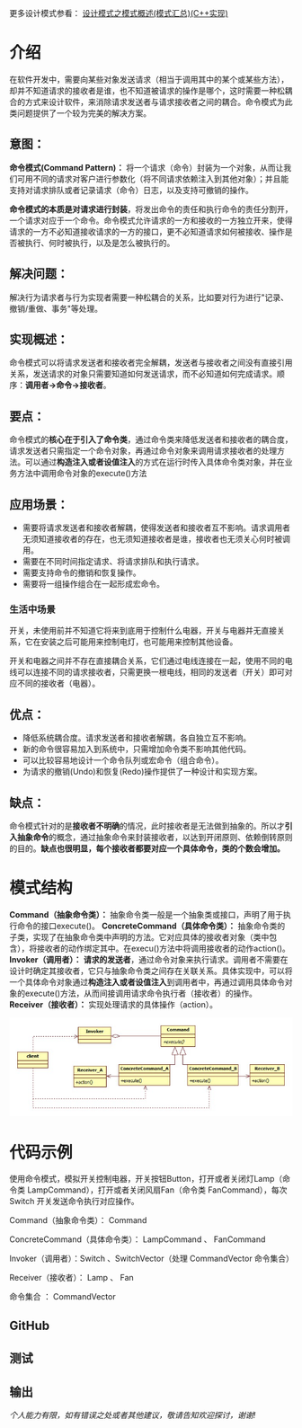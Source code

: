 更多设计模式参看： [设计模式之模式概述(模式汇总)(C++实现)](https://blog.csdn.net/leacock1991/article/details/111713017)



# 介绍

在软件开发中，需要向某些对象发送请求（相当于调用其中的某个或某些方法），却并不知道请求的接收者是谁，也不知道被请求的操作是哪个，这时需要一种松耦合的方式来设计软件，来消除请求发送者与请求接收者之间的耦合。命令模式为此类问题提供了一个较为完美的解决方案。



## 意图：

**命令模式(Command Pattern)：** 将一个请求（命令）封装为一个对象，从而让我们可用不同的请求对客户进行参数化（将不同请求依赖注入到其他对象）；并且能支持对请求排队或者记录请求（命令）日志，以及支持可撤销的操作。



**命令模式的本质是对请求进行封装**，将发出命令的责任和执行命令的责任分割开，一个请求对应于一个命令。命令模式允许请求的一方和接收的一方独立开来，使得请求的一方不必知道接收请求的一方的接口，更不必知道请求如何被接收、操作是否被执行、何时被执行，以及是怎么被执行的。



## 解决问题：

解决行为请求者与行为实现者需要一种松耦合的关系，比如要对行为进行"记录、撤销/重做、事务"等处理。

## 实现概述：

命令模式可以将请求发送者和接收者完全解耦，发送者与接收者之间没有直接引用关系，发送请求的对象只需要知道如何发送请求，而不必知道如何完成请求。顺序：**调用者→命令→接收者**。

## 要点：

命令模式的**核心在于引入了命令类**，通过命令类来降低发送者和接收者的耦合度，请求发送者只需指定一个命令对象，再通过命令对象来调用请求接收者的处理方法。可以通过**构造注入或者设值注入**的方式在运行时传入具体命令类对象，并在业务方法中调用命令对象的execute()方法

## 应用场景：

- 需要将请求发送者和接收者解耦，使得发送者和接收者互不影响。请求调用者无须知道接收者的存在，也无须知道接收者是谁，接收者也无须关心何时被调用。
- 需要在不同时间指定请求、将请求排队和执行请求。
- 需要支持命令的撤销和恢复操作。
- 需要将一组操作组合在一起形成宏命令。

### 生活中场景

开关，未使用前并不知道它将来到底用于控制什么电器，开关与电器并无直接关系，它在安装之后可能用来控制电灯，也可能用来控制其他设备。

开关和电器之间并不存在直接耦合关系，它们通过电线连接在一起，使用不同的电线可以连接不同的请求接收者，只需更换一根电线，相同的发送者（开关）即可对应不同的接收者（电器）。



## 优点：

- 降低系统耦合度。请求发送者和接收者解耦，各自独立互不影响。
- 新的命令很容易加入到系统中，只需增加命令类不影响其他代码。
- 可以比较容易地设计一个命令队列或宏命令（组合命令）。
- 为请求的撤销(Undo)和恢复(Redo)操作提供了一种设计和实现方案。

## 缺点：

命令模式针对的是**接收者不明确**的情况，此时接收者是无法做到抽象的。所以才**引入抽象命令**的概念，通过抽象命令来封装接收者，以达到开闭原则、依赖倒转原则的目的。**缺点也很明显，每个接收者都要对应一个具体命令，类的个数会增加。**



# 模式结构

**Command（抽象命令类）：** 抽象命令类一般是一个抽象类或接口，声明了用于执行命令的接口execute()。
**ConcreteCommand（具体命令类）：** 抽象命令类的子类，实现了在抽象命令类中声明的方法。它对应具体的接收者对象（类中包含），将接收者的动作绑定其中。在execu()方法中将调用接收者的动作action()。
**Invoker（调用者）：**  **请求的发送者**，通过命令对象来执行请求。调用者不需要在设计时确定其接收者，它只与抽象命令类之间存在关联关系。具体实现中，可以将一个具体命令对象通过**构造注入或者设值注入**到调用者中，再通过调用具体命令对象的execute()方法，从而间接调用请求命令执行者（接收者）的操作。
**Receiver（接收者）：**  实现处理请求的具体操作（action）。



![设计模式之命令模式](\upload\设计模式之命令模式\设计模式之命令模式.jpg)



# 代码示例

使用命令模式，模拟开关控制电器，开关按钮Button，打开或者关闭灯Lamp（命令类  LampCommand），打开或者关闭风扇Fan（命令类 FanCommand），每次 Switch 开关发送命令执行对应操作。

Command（抽象命令类）： Command

ConcreteCommand（具体命令类）：  LampCommand 、 FanCommand

Invoker（调用者）：Switch 、SwitchVector（处理 CommandVector 命令集合）

Receiver（接收者）： Lamp 、 Fan

命令集合 ： CommandVector 





## GitHub



## 测试



## 输出







*个人能力有限，如有错误之处或者其他建议，敬请告知欢迎探讨，谢谢!*

